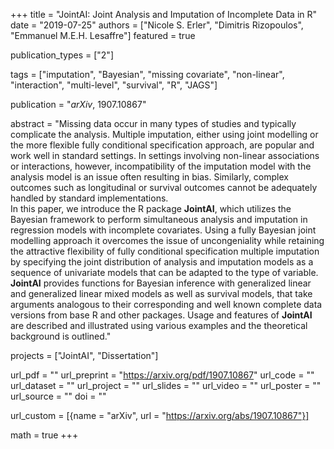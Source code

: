+++
title = "JointAI: Joint Analysis and Imputation of Incomplete Data in R"
date = "2019-07-25"
authors = ["Nicole S. Erler", "Dimitris Rizopoulos", "Emmanuel M.E.H. Lesaffre"]
featured = true

publication_types = ["2"]

tags = ["imputation", "Bayesian", "missing covariate", "non-linear",
        "interaction", "multi-level", "survival", "R", "JAGS"]

publication = "*arXiv*, 1907.10867"

abstract = "Missing data occur in many types of studies and typically complicate the analysis. Multiple imputation, either using joint modelling or the more flexible fully conditional specification approach, are popular and work well in standard settings. In settings involving non-linear associations or interactions, however, incompatibility of the imputation model with the analysis model is an issue often resulting in bias. Similarly, complex outcomes such as longitudinal or survival outcomes cannot be adequately handled by standard implementations.<br>In this paper, we introduce the R package **JointAI**, which utilizes the Bayesian framework to perform simultaneous analysis and imputation in regression models with incomplete covariates. Using a fully Bayesian joint modelling approach it overcomes the issue of uncongeniality while retaining the attractive flexibility of fully conditional specification multiple imputation by specifying the joint distribution of analysis and imputation models as a sequence of univariate models that can be adapted to the type of variable. **JointAI** provides functions for Bayesian inference with generalized linear and generalized linear mixed models as well as survival models, that take arguments analogous to their corresponding and well known complete data versions from base R and other packages. Usage and features of **JointAI** are described and illustrated using various examples and the theoretical background is outlined."

projects = ["JointAI",  "Dissertation"]

url_pdf = ""
url_preprint = "https://arxiv.org/pdf/1907.10867"
url_code = ""
url_dataset = ""
url_project = ""
url_slides = ""
url_video = ""
url_poster = ""
url_source = ""
doi = ""

url_custom = [{name = "arXiv", url = "https://arxiv.org/abs/1907.10867"}]

math = true
+++

